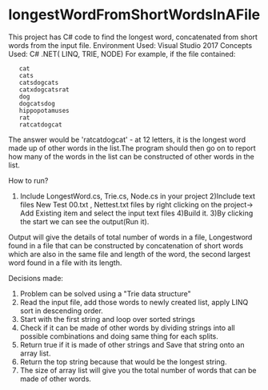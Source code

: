# longestWordFromShortWordsInAFile
This project has C# code to find the longest word, concatenated from short words from the input file.
Environment Used: Visual Studio 2017
Concepts Used: C# .NET( LINQ, TRIE, NODE)
For example, if the file contained:

       cat
       cats
       catsdogcats
       catxdogcatsrat
       dog
       dogcatsdog
       hippopotamuses
       rat
       ratcatdogcat

The answer would be 'ratcatdogcat' - at 12 letters, it is the longest word made up of other words in the list.The program should then go on to report how many of the words in the list can be constructed of other words in the list.

How to run?
1) Include LongestWord.cs, Trie.cs, Node.cs in your project
2)Include text files New Test 00.txt , Nettest.txt files by right clicking on the project-> Add Existing item and select the input text files 
4)Build it.
3)By clicking the start we can see the output(Run it).

Output will give the details of total number of words in a file, Longestword found in a file that can be constructed by concatenation of short words which are also in the same file and length of the word, the second largest word found in a file with its length.


Decisions made:
1) Problem can be solved using a "Trie data structure"
2) Read the input file, add those words to newly created list, apply LINQ sort in descending order.
3) Start with the first string and loop over sorted strings
4) Check if it can be made of other words by dividing strings into all possible combinations and doing same thing for each splits.
5) Return true if it is made of other strings and Save that string onto an array list.
6) Return the top string because that would be the longest string.
7) The size of array list will give you the total number of words that can be made of other words.
